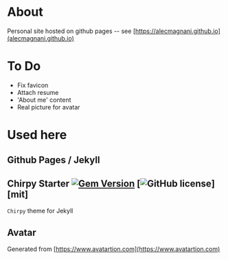 # About

Personal site hosted on github pages -- see [https://alecmagnani.github.io](alecmagnani.github.io)
# To Do

* Fix favicon
* Attach resume
* 'About me' content
* Real picture for avatar

# Used here

## Github Pages / Jekyll

## Chirpy Starter [![Gem Version](https://img.shields.io/gem/v/jekyll-theme-chirpy)](https://rubygems.org/gems/jekyll-theme-chirpy) [![GitHub license](https://img.shields.io/github/license/cotes2020/chirpy-starter.svg?color=blue)][mit]
`Chirpy` theme for Jekyll

## Avatar

Generated from [https://www.avatartion.com](https://www.avatartion.com)
